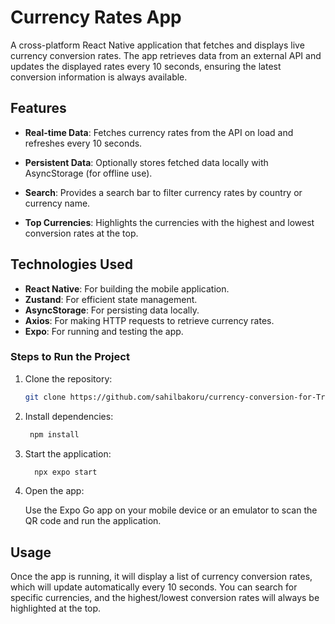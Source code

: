 
# Currency Rates App

A cross-platform React Native application that fetches and displays live currency conversion rates. The app retrieves data from an external API and updates the displayed rates every 10 seconds, ensuring the latest conversion information is always available.

## Features

- **Real-time Data**: Fetches currency rates from the API on load and refreshes every 10 seconds.

- **Persistent Data**: Optionally stores fetched data locally with AsyncStorage (for offline use).
- **Search**: Provides a search bar to filter currency rates by country or currency name.
- **Top Currencies**: Highlights the currencies with the highest and lowest conversion rates at the top.

## Technologies Used

- **React Native**: For building the mobile application.
- **Zustand**: For efficient state management.
- **AsyncStorage**: For persisting data locally.
- **Axios**: For making HTTP requests to retrieve currency rates.
- **Expo**: For running and testing the app.


### Steps to Run the Project

1. Clone the repository:
   ```bash
   git clone https://github.com/sahilbakoru/currency-conversion-for-Tribe

2. Install dependencies:
   ```bash
    npm install

3. Start the application:
   ```bash
     npx expo start

4. Open the app:
   
     Use the Expo Go app on your mobile device or an emulator to scan the QR code and run the application.

## Usage
Once the app is running, it will display a list of currency conversion rates, which will update automatically every 10 seconds. You can search for specific currencies, and the highest/lowest conversion rates will always be highlighted at the top.
